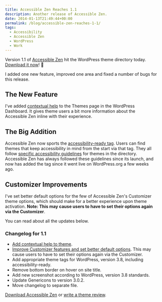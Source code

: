 ```yaml
---
title: Accessible Zen Reaches 1.1
description: Another release of Accessible Zen.
date: 2014-01-13T21:49:44+00:00
permalink: /blog/accessible-zen-reaches-1-1/
tags:
  - Accessibility
  - Accessible Zen
  - WordPress
  - Work
---
```


Version 1.1 of [Accessible Zen](http://wordpress.org/themes/accessible-zen) hit the WordPress theme directory today. [Download it now](http://wordpress.org/themes/accessible-zen)! 🙂

I added one new feature, improved one area and fixed a number of bugs for this release.

## The New Feature

I've added [contextual help](http://ottopress.com/2011/new-in-wordpress-3-3-more-useful-help-screens/) to the Themes page in the WordPress Dashboard. It gives theme users a bit more information about the Accessible Zen inline with their experience.

## The Big Addition

Accessible Zen now sports the [accessibility-ready tag](http://wordpress.org/themes/tags/accessibility-ready). Users can find themes that keep accessibility in mind from the start via that tag. They all follow [specific accessibility guidelines](http://make.wordpress.org/themes/guidelines/guidelines-accessibility/) for themes in the directory. Accessible Zen has always followed these guidelines since its launch, and now has added the tag since it went live on WordPress.org a few weeks ago.

## Customizer Improvements

I've set better default options for the few of Accessible Zen's Customizer theme options, which should make for a better experience upon theme activation. **Note: This may cause users to have to set their options again via the Customizer**.

You can read about all the updates below.

### Changelog for 1.1

- [Add contextual help to theme](https://github.com/davidakennedy/accessible-zen/issues/54).
- [Improve Customizer features and set better default options](https://github.com/davidakennedy/accessible-zen/issues/53). This may cause users to have to set their options again via the Customizer.
- Add appropriate theme tags for WordPress, version 3.8, including accessibility-ready.
- Remove bottom border on hover on site title.
- Add new screenshot according to WordPress, version 3.8 standards.
- Update Genericons to version 3.0.2.
- Move changelog to separate file.

<p class="callout">
  <a href="http://wordpress.org/themes/accessible-zen">Download Accessible Zen</a> or <a href="http://wordpress.org/support/view/theme-reviews/accessible-zen">write a theme review</a>.
</p>
